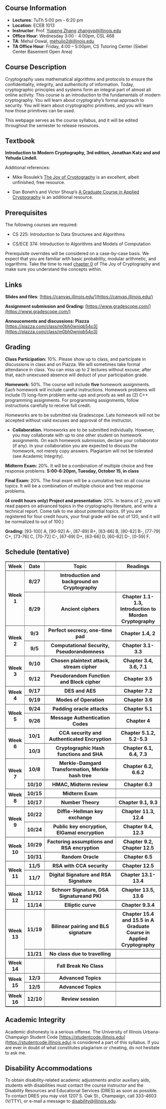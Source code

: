 ## Course Information
- **Lectures**: TuTh 5:00 pm - 6:20 pm
- **Location**: ECEB 1013
- **Instructor**: Prof. [Yupeng Zhang](https://zhangyp.web.illinois.edu/) zhangyp@illinois.edu
- **Office Hour**: Wednesday 3:00 - 4:00pm, CSL 468
- **TA**: Mehul Oswal, mehuljo2@illinois.edu
- **TA Office Hour**:  Friday, 4:00 – 5:00pm, CS Tutoring Center (Siebel Center Basement Open Area)

## Course Description

Cryptography uses mathematical algorithms and protocols to ensure the confidentiality, integrity, and authenticity of information. Today, cryptographic principles and systems form an integral part of almost all online activity. This course is an introduction to the fundamentals of modern cryptography. You will learn about cryptograhy’s formal approach to security. You will learn about cryptographic primitives, and you will learn how those primitives can be used.

This webpage serves as the course syllabus, and it will be edited throughout the semester to release resources.



## Textbook

**Introduction to Modern Cryptography, 3rd edition, Jonathan Katz and and Yehuda Lindell.**

Additional references:
- Mike Rosulek’s [The Joy of Cryptography](https://joyofcryptography.com/) is an excellent, albeit unfinished, free resource.

- Dan Boneh’s and Victor Shoup’s [A Graduate Course in Applied Cryptography](https://toc.cryptobook.us/) is an additional resource.

## Prerequisites
The following courses are required:

- CS 225: Introduction to Data Structures and Algorithms

- CS/ECE 374: Introduction to Algorithms and Models of Computation

Prerequisite overrides will be considered on a case-by-case basis. We expect that you are familiar with basic probability, modular arithmetic, and logarithms. Take the time to read [chapter 0](https://joyofcryptography.com/pdf/chap0.pdf) of The Joy of Cryptography and make sure you understand the concepts within.

## Links

**Slides and files**: [https://canvas.illinois.edu/](https://canvas.illinois.edu/)

**Assignment submission and Grading:** [https://www.gradescope.com/](https://www.gradescope.com/)

**Annoucements and discussions: Piazza** [https://piazza.com/class/m0bh0wniqb54o3](https://piazza.com/class/m0bh0wniqb54o3)

## Grading
**Class Participation:** 10%.  Please show up to class, and participate in discussions in class and on Piazza. We will sometimes take formal attendance in class. You can miss up to 2 lectures without excuse; after that, each unexcused absence will deduct of your participation grade.

**Homework:** 50%. The course will include **five** homework assignments. Each homework will include careful instructions. Homework problems will include (1) long-form problem write-ups and proofs as well as (2) C++ programming assignments. For programming assignments, follow instructions carefully to receive full credit.

Homeworks are to be submitted via Gradescope. Late homework will not be accepted without valid excuses and approval of the instructor.

- **Collaboration.** Homeworks are to be submitted individually. However, you may collaborate with up to one other student on homework assignments. On each homework submission, declare your collaborator (if any). In your collaboration you are expected to discuss the homework, not merely copy answers. Plagiarism will not be tolerated (see Academic Integrity).

**Midterm Exam:** 20%. It will be a combination of multiple choice and free response problems. **5:00-6:20pm, Tuesday, October 15, in class**

**Final Exam:** 20%. The final exam will be a cumulative test on all course topics. It will be a combination of multiple choice and free response problems.


**(4 credit hours only) Project and presentation:** 20%. In teams of 2, you will read papers on advanced topics in the cryptography literature, and write a technical report. Come talk to me about potential topics. (If you are registered for four credit hours, your final grade will be out of 120, and it will be normalized to out of 100.)

**Grading:** [93-100] A, [90-92] A-, [87-89] B+, [83-86] B, [80-82] B-, [77-79] C+, [73-76] C, [70-72] C-, [67-69] D+, [63-66] D, [60-62] D-, [0-59] F.

## Schedule (tentative)

<table style="width: 100%;" border="1">
    <tr>
        <th style="width: 10%;">Week</th>
        <th style="width: 10%;">Date</th>
        <th style="width: 50%;">Topic</th>
        <th style="width: 30%;">Readings</th>
    </tr>
    <tr>
        <th rowspan="2">Week 1</th>
        <th>8/27</th>
        <th>Introduction and background on Cryptography</th>
        <th></th>
    </tr>
     <tr>
        <th>8/29</th>
        <th>Ancient ciphers</th>
        <th>Chapter 1.1-1.3, Introduction to Morden Cryptography</th>
    </tr>
    <tr>
        <th rowspan="2">Week 2</th>
        <th>9/3</th>
        <th>Perfect secrecy, one-time pad</th>
        <th>Chapter 1.4, 2</th>
    </tr>
    <tr>
        <th>9/5</th>
        <th>Computational Security, Pseudorandomness</th>
        <th>Chapter 3.1-3.3</th>
    </tr>
    <tr>
        <th rowspan="2">Week 3</th>
        <th>9/10</th>
        <th>Chosen plaintext attack, stream cipher</th>
        <th>Chapter 3.4, 3.6, 7.1</th>
    </tr>
    <tr>
        <th>9/12</th>
        <th>Pseudorandom Function and Block cipher</th>
        <th>Chapter 3.5</th>
    </tr>
    <tr>
        <th rowspan="2">Week 4</th>
        <th>9/17</th>
        <th>DES and AES</th>
        <th>Chapter 7.2</th>
    </tr>
    <tr>
        <th>9/19</th>
        <th>Modes of Operation</th>
        <th>Chapter 3.6</th>
    </tr>
    <tr>
        <th rowspan="2">Week 5</th>
        <th>9/24</th>
        <th>Padding oracle attacks</th>
        <th>Chapter 5.1</th>
    </tr>
    <tr>
        <th>9/26</th>
        <th>Message Authentication Codes</th>
        <th>Chapter 4</th>
    </tr>
    <tr>
        <th rowspan="2">Week 6</th>
        <th>10/1</th>
        <th>CCA security and Authenticated Encryption</th>
        <th>Chapter 5.1.2, 5.2-5.3</th>
    </tr>
    <tr>
        <th>10/3</th>
        <th>Cryptographic Hash functions and SHA</th>
        <th>Chapter 6.1, 6.4, 7.3</th>
    </tr>
    <tr>
        <th rowspan="2">Week 7</th>
        <th>10/8</th>
        <th>Merkle-Damgard Transformation, Merkle hash tree</th>
        <th>Chapter 6.2, 6.6.2</th>
    </tr>
    <tr>
        <th>10/10</th>
        <th>HMAC, Midterm review</th>
        <th>Chapter 6.3</th>
    </tr>
    <tr>
        <th rowspan="2">Week 8</th>
        <th> 10/15 </th>
        <th><b>Midterm Exam</b></th>
        <th></th>
    </tr>
    <tr>
        <th>10/17</th>
        <th>Number Theory</th>
        <th>Chapter 9.1, 9.3</th>
    </tr>
    <tr>
        <th rowspan="2">Week 9</th>
        <th> 10/22 </th>
        <th>Diffie-Hellman key exchange</th>
        <th>Chapter 11.3, 12.4</th>
    </tr>
    <tr>
        <th>10/24</th>
        <th>Public key encryption, ElGamal encryption</th>
        <th>Chapter 9.4, 12.3</th>
    </tr>
    <tr>
        <th rowspan="2">Week 10</th>
        <th> 10/29 </th>
        <th>Factoring assumptions and RSA encryption</th>
        <th>Chapter 9.2, Chapter 12.5</th>
    </tr>
    <tr>
        <th>10/31</th>
        <th>Random Oracle</th>
        <th>Chapter 6.5</th>
    </tr>
    <tr>
        <th rowspan="2">Week 11</th>
        <th>11/5</th>
        <th>RSA with CCA security</th>
        <th>Chapter 12.5</th>
    </tr>
    <tr>
        <th>11/7</th>
        <th>Digital Signature and RSA Signature</th>
        <th>Chapter 13.1-13.4</th>
    </tr>
    <tr>
        <th rowspan="2">Week 12</th>
        <th>11/12</th>
        <th>Schnorr Signature, DSA Signatureand PKI</th>
        <th>Chapter 13.5, 13.6</th>
    </tr>
    <tr>
        <th>11/14</th>
        <th>Elliptic curve</th>
        <th>Chapter 9.3.4</th>
    </tr>
    <tr>
        <th rowspan="2">Week 13</th>
        <th>11/19</th>
        <th>Bilinear pairing and BLS signature</th>
        <th>Chapter 15.4 and 15.5 in A Graduate Course in Applied Cryptography</th>
    </tr>   
    <tr>
        <th>11/21</th>
        <th>No class due to travelling</th>
        <th></th>
    </tr>
    <tr>
        <th>Week 14</th>
        <th></th>
        <th>Fall Break No Class</th>
        <th></th>
    </tr>
    <tr>
        <th rowspan="2">Week 15</th>
        <th>12/3</th>
        <th>Advanced Topics</th>
        <th></th>
    </tr>
    <tr>
        <th>12/5</th>
        <th>Advanced Topics</th>
        <th></th>
    </tr>
    <tr>
        <th>Week 16</th>
        <th>12/10</th>
        <th>Review session</th>
        <th></th>
    </tr>
</table>




## Academic Integrity

Academic dishonesty is a serious offense. The University of Illinois Urbana-Champaign Student Code [https://studentcode.illinois.edu](https://studentcode.illinois.edu) is considered a part of this syllabus. If you are ever in doubt of what constitutes plagiarism or cheating, do not hesitate to ask me.

## Disability Accommodations

To obtain disability-related academic adjustments and/or auxiliary aids, students with disabilities must contact the course instructor and the Disability Resources and Educational Services (DRES) as soon as possible. To contact DRES you may visit 1207 S. Oak St., Champaign, call 333-4603 (V/TTY), or e-mail a message to [disability@illinois.edu](disability@illinois.edu).
